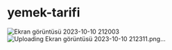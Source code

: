 # yemek-tarifi
![Ekran görüntüsü 2023-10-10 212003](https://github.com/Benyamin0001/yemek-tarifi/assets/128973635/e0630c16-3487-4cf3-bb35-693d2550f4ad)
![Uploading Ekran görüntüsü 2023-10-10 212311.png…]()
